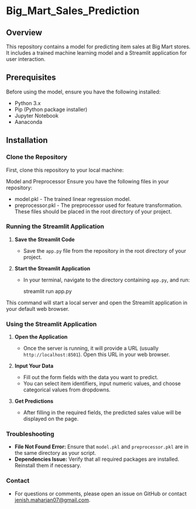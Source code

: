 # Big_Mart_Sales_Prediction
 
## Overview

This repository contains a model for predicting item sales at Big Mart stores. It includes a trained machine learning model and a Streamlit application for user interaction.

## Prerequisites

Before using the model, ensure you have the following installed:

- Python 3.x
- Pip (Python package installer)
- Jupyter Notebook
- Aanaconda

## Installation

### Clone the Repository

First, clone this repository to your local machine:

Model and Preprocessor
Ensure you have the following files in your repository:

- model.pkl - The trained linear regression model.
- preprocessor.pkl - The preprocessor used for feature transformation.
These files should be placed in the root directory of your project.
### Running the Streamlit Application

1. **Save the Streamlit Code**

   - Save the `app.py` file from the repository in the root directory of your project.

2. **Start the Streamlit Application**

   - In your terminal, navigate to the directory containing `app.py`, and run:
     
     streamlit run app.py
     
This command will start a local server and open the Streamlit application in your default web browser.
### Using the Streamlit Application

1. **Open the Application**

   - Once the server is running, it will provide a URL (usually `http://localhost:8501`). Open this URL in your web browser.

2. **Input Your Data**

   - Fill out the form fields with the data you want to predict. 
   - You can select item identifiers, input numeric values, and choose categorical values from dropdowns.

3. **Get Predictions**

   - After filling in the required fields, the predicted sales value will be displayed on the page.

### Troubleshooting

- **File Not Found Error:** Ensure that `model.pkl` and `preprocessor.pkl` are in the same directory as your script.
- **Dependencies Issue:** Verify that all required packages are installed. Reinstall them if necessary.



### Contact

- For questions or comments, please open an issue on GitHub or contact jenish.maharjan07@gmail.com.
